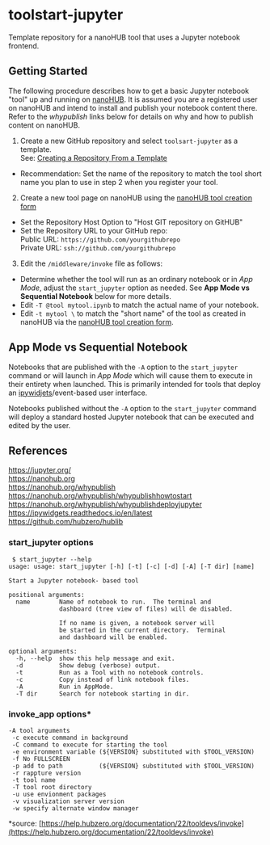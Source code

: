 # toolstart-jupyter
Template repository for a nanoHUB tool that uses a Jupyter notebook frontend.

## Getting Started
The following procedure describes how to get a basic Jupyter notebook "tool" up and running on [nanoHUB](https://nanohub.org). 
It is assumed you are a registered user on nanoHUB and intend to install and publish your notebook content there.
Refer to the *whypublish* links below for details on why and how to publish content on nanoHUB.  

1. Create a new GitHub repository and select `toolsart-jupyter` as a template.  
See: [Creating a Repository From a Template](https://docs.github.com/en/free-pro-team@latest/github/creating-cloning-and-archiving-repositories/creating-a-repository-from-a-template)
 - Recommendation: Set the name of the repository to match the tool short name you plan to use in step 2 when you register your tool.


2. Create a new tool page on nanoHUB using the [nanoHUB tool creation form](https://nanohub.org/tools/create)  
  - Set the Repository Host Option to "Host GIT repository on GitHUB"
  - Set the Repository URL to your GitHub repo:  
    Public URL: `https://github.com/yourgithubrepo`  
    Private URL: `ssh://github.com/yourgithubrepo`
3. Edit the `/middleware/invoke` file as follows:  
- Determine whether the tool will run as an ordinary notebook or in *App Mode*, adjust the `start_jupyter` option as needed.  See **App Mode vs Sequential Notebook** below for more details.  
- Edit `-T @tool mytool.ipynb` to match the actual name of your notebook.
- Edit `-t mytool \` to match the "short name" of the tool as created in nanoHUB via the [nanoHUB tool creation form](https://nanohub.org/tools/create).

## App Mode vs Sequential Notebook
Notebooks that are published with the `-A` option to the `start_jupyter` command or will launch in *App Mode* which will cause them to execute in their entirety when launched.  This is primarily intended for tools that deploy an [ipywidjets](https://ipywidgets.readthedocs.io/en/latest)/event-based user interface.

Notebooks published without the `-A` option to the `start_jupyter` command will deploy a standard hosted Jupyter notebook that can be executed and edited by the user.

## References
https://jupyter.org/  
https://nanohub.org  
https://nanohub.org/whypublish  
https://nanohub.org/whypublish/whypublishhowtostart  
https://nanohub.org/whypublish/whypublishdeployjupyter  
https://ipywidgets.readthedocs.io/en/latest  
https://github.com/hubzero/hublib

### start_jupyter options
```
 $ start_jupyter --help
usage: usage: start_jupyter [-h] [-t] [-c] [-d] [-A] [-T dir] [name]

Start a Jupyter notebook- based tool

positional arguments:
  name        Name of notebook to run.  The terminal and
              dashboard (tree view of files) will de disabled.

              If no name is given, a notebook server will
              be started in the current directory.  Terminal
              and dashboard will be enabled.

optional arguments:
  -h, --help  show this help message and exit.
  -d          Show debug (verbose) output.
  -t          Run as a Tool with no notebook controls.
  -c          Copy instead of link notebook files.
  -A          Run in AppMode.
  -T dir      Search for notebook starting in dir.
  ```
  ### invoke_app options*
```
-A tool arguments
 -c execute command in background
 -C command to execute for starting the tool
 -e environment variable (${VERSION} substituted with $TOOL_VERSION)
 -f No FULLSCREEN
 -p add to path          (${VERSION} substituted with $TOOL_VERSION)
 -r rappture version
 -t tool name
 -T tool root directory
 -u use envionment packages
 -v visualization server version
 -w specify alternate window manager
 ```
*source: [https://help.hubzero.org/documentation/22/tooldevs/invoke](https://help.hubzero.org/documentation/22/tooldevs/invoke)
